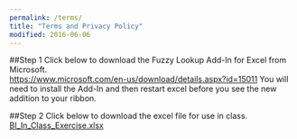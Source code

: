 ```yaml
---
permalink: /terms/
title: "Terms and Privacy Policy"
modified: 2016-06-06
---
```


##Step 1
Click below to download the Fuzzy Lookup Add-In for Excel from Microsoft.  
<a href="https://www.microsoft.com/en-us/download/details.aspx?id=15011">https://www.microsoft.com/en-us/download/details.aspx?id=15011</a>
You will need to install the Add-In and then restart excel before you see the new addition to your ribbon.

##Step 2
Click below to download the excel file for use in class.  
<a href="/files/BI_In_Class_Exercise.xlsx">BI_In_Class_Exercise.xlsx</a>
